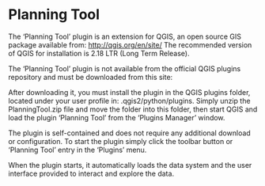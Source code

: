 # Planning Tool

The ‘Planning Tool’ plugin is an extension for QGIS, an open source GIS package available from: http://qgis.org/en/site/
The recommended version of QGIS for installation is 2.18 LTR (Long Term Release).

The ‘Planning Tool’ plugin is not available from the official QGIS plugins repository and must be downloaded from this site:

After downloading it, you must install the plugin in the QGIS plugins folder, located under your user profile in: .qgis2/python/plugins. Simply unzip the PlanningTool.zip file and move the folder into this folder, then start QGIS and load the plugin ‘Planning Tool’ from the ‘Plugins Manager’ window.

The plugin is self-contained and does not require any additional download or configuration. To start the plugin simply click the toolbar button or ‘Planning Tool’ entry in the ‘Plugins’ menu.

When the plugin starts, it automatically loads the data system and the user interface provided to interact and explore the data.